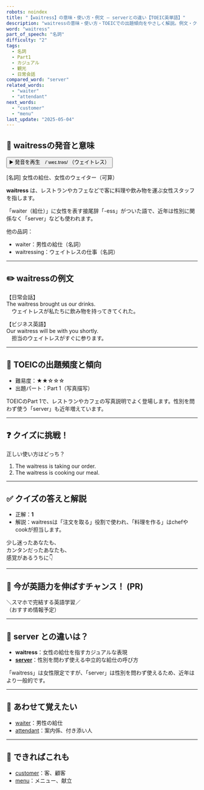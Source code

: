 ```yaml
---
robots: noindex
title: "【waitress】の意味・使い方・例文 ― serverとの違い【TOEIC英単語】"
description: "waitressの意味・使い方・TOEICでの出題傾向をやさしく解説。例文・クイズ付きでserverとの違いもわかりやすく学べます。"
word: "waitress"
part_of_speech: "名詞"
difficulty: "2"
tags:
  - 名詞
  - Part1
  - カジュアル
  - 観光
  - 日常会話
compared_word: "server"
related_words:
  - "waiter"
  - "attendant"
next_words:
  - "customer"
  - "menu"
last_update: "2025-05-04"
---
```


## 🔰 waitressの発音と意味

<button class="play-audio" onclick="playTTS('waitress')">
  <span class="play-audio-main">
    ▶️ 発音を再生　/ˈweɪ.trəs/
  </span>
  <span class="play-audio-sub">
    （ウェイトレス）
  </span>
</button>

[名詞] 女性の給仕、女性のウェイター（可算）

**waitress** は、レストランやカフェなどで客に料理や飲み物を運ぶ女性スタッフを指します。

「waiter（給仕）」に女性を表す接尾辞「-ess」がついた語で、近年は性別に関係なく「server」なども使われます。

他の品詞：  
- waiter：男性の給仕（名詞）
- waitressing：ウェイトレスの仕事（名詞）

---

## ✏️ waitressの例文

【日常会話】  
The waitress brought us our drinks.  
　ウェイトレスが私たちに飲み物を持ってきてくれた。

【ビジネス英語】  
Our waitress will be with you shortly.  
　担当のウェイトレスがすぐに参ります。

---

## 🎯 TOEICの出題頻度と傾向

- 難易度：★★☆☆☆
- 出題パート：Part 1（写真描写）

TOEICのPart 1で、レストランやカフェの写真説明でよく登場します。性別を問わず使う「server」も近年増えています。

---

## ❓ クイズに挑戦！

正しい使い方はどっち？

1. The waitress is taking our order.  
2. The waitress is cooking our meal.

---

## ✅ クイズの答えと解説

- 正解：**1**
- 解説：waitressは「注文を取る」役割で使われ、「料理を作る」はchefやcookが担当します。

少し迷ったあなたも、  
カンタンだったあなたも、  
感覚があるうちに👇️

---

## 🚀 今が英語力を伸ばすチャンス！ (PR)

<div class="info-center">
＼スマホで完結する英語学習／<br>  
（おすすめ情報予定）
</div>

---

## 🤔  server との違いは？

- **waitress**：女性の給仕を指すカジュアルな表現
- **[server](/server)**：性別を問わず使える中立的な給仕の呼び方

「waitress」は女性限定ですが、「server」は性別を問わず使えるため、近年はより一般的です。

---

## 🧩 あわせて覚えたい

- [waiter](/waiter)：男性の給仕
- [attendant](/attendant)：案内係、付き添い人

---

## 📖 できればこれも

- [customer](/customer)：客、顧客
- [menu](/menu)：メニュー、献立

<!-- cvid: aid25_bid47 -->
